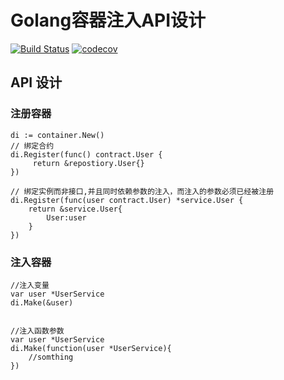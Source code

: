 # Golang容器注入API设计

<a href="https://github.com/goapt/container/actions"><img src="https://github.com/goapt/container/workflows/container/badge.svg" alt="Build Status"></a>
[![codecov](https://codecov.io/gh/goapt/container/branch/master/graph/badge.svg)](https://codecov.io/gh/goapt/container)

## API 设计

### 注册容器
```golang
di := container.New()
// 绑定合约
di.Register(func() contract.User {
	 return &repostiory.User{}
})

// 绑定实例而非接口,并且同时依赖参数的注入，而注入的参数必须已经被注册
di.Register(func(user contract.User) *service.User {
    return &service.User{
        User:user
    }
})
```

### 注入容器
```golang
//注入变量
var user *UserService
di.Make(&user)


//注入函数参数
var user *UserService
di.Make(function(user *UserService){
    //somthing
})
```